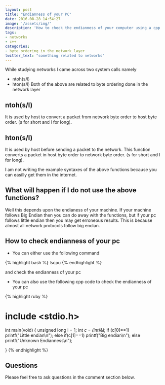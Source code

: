 ```yaml
---
layout: post
title: "Endianness of your PC"
date: 2016-08-28 14:54:27
image: '/assets/img/'
description: 'How to check the endianness of your computer using a cpp code.'
tags:
- networks
- c++
categories:
- byte ordering in the network layer
twitter_text: "something related to networks"
---
```


While studying networks I came across two system calls namely
- ntoh(s/l)
- hton(s/l)
Both of the above are related to byte ordering done in the network layer

## ntoh(s/l)
It is used by host to convert a packet from network byte order to host byte order.
(s for short and l for long).

## hton(s/l)
It is used by host before sending a packet to the network.
This function converts a packet in host byte order to network byte order.
(s for short and l for long).


I am not writing the example syntaxes of the above functions because you can easilly get them
in the internet.

## What will happen if I do not use the above functions?
Well this depends upon the endianess of  your machine.
If your machine follows Big Endian then you can do away with the functions,
but if your pc follows little endian then you may get erroneous results.
This is because almost all network protocols follow big endian.

## How to check endianness of your pc
- You can either use the following command

{% highlight bash %}
lscpu
{% endhighlight %}

and check the endianness of your pc

- You can also use the following cpp code to check the endianness of your pc

{% highlight ruby %}
# include <stdio.h>
int main(void)
{
   unsigned long i = 1;
   int *c = (int*)&i;
   if (c[0]==1)    
       printf("Little endian\n");
   else if(c[1]==1)
       printf("Big endian\n");
   else
    printf("Unknown Endianness\n");

}
{% endhighlight %}

## Questions

Please feel free to ask questions in the comment section below.
